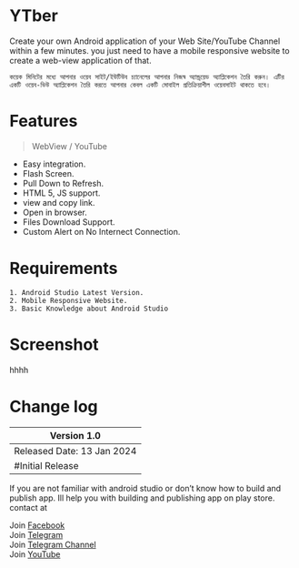 # YTber
Create your own Android application of your Web Site/YouTube Channel within a few minutes. you just need to have a mobile responsive website to create a web-view application of that.

`` কয়েক মিনিটের মধ্যে আপনার ওয়েব সাইট/ইউটিউব চ্যানেলের আপনার নিজস্ব অ্যান্ড্রয়েড অ্যাপ্লিকেশন তৈরি করুন। এটির একটি ওয়েব-ভিউ অ্যাপ্লিকেশন তৈরি করতে আপনার কেবল একটি মোবাইল প্রতিক্রিয়াশীল ওয়েবসাইট থাকতে হবে। ``

# Features
> WebView / YouTube
* Easy integration.
* Flash Screen.
* Pull Down to Refresh.
* HTML 5, JS support.
* view and copy link.
* Open in browser.
* Files Download Support.
* Custom Alert on No Internect Connection.

# Requirements
```
1. Android Studio Latest Version.
2. Mobile Responsive Website.
3. Basic Knowledge about Android Studio
```

# Screenshot
hhhh

# Change log
| Version 1.0                          |
| ----------------------------- |
| Released Date: 13 Jan 2024                  |
| #Initial Release                  |


If you are not familiar with android studio or don’t know how to build and publish app. Ill help you with building and publishing app on play store. contact at

Join [Facebook](https://facebook.com/freelancermustakin) <br>
Join [Telegram](https://t.me/mustakin) <br>
Join [Telegram Channel](https://t.me/freelancermustakin) <br>
Join [YouTube](https://m.youtube.com/freelancermustakin) <br>
